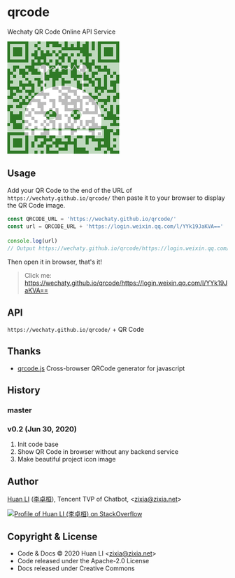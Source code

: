 # qrcode

Wechaty QR Code Online API Service

![Wechaty QR Code](wechaty-qrcode.png)

## Usage

Add your QR Code to the end of the URL of `https://wechaty.github.io/qrcode/` then paste it to your browser to display the QR Code image.

```ts
const QRCODE_URL = 'https://wechaty.github.io/qrcode/'
const url = QRCODE_URL + 'https://login.weixin.qq.com/l/YYk19JaKVA=='

console.log(url)
// Output https://wechaty.github.io/qrcode/https://login.weixin.qq.com/l/YYk19JaKVA==
```

Then open it in browser, that's it!

> Click me: <https://wechaty.github.io/qrcode/https://login.weixin.qq.com/l/YYk19JaKVA==>

## API

`https://wechaty.github.io/qrcode/` + QR Code

## Thanks

- [qrcode.js](https://davidshimjs.github.io/qrcodejs/) Cross-browser QRCode generator for javascript

## History

### master

### v0.2 (Jun 30, 2020)

1. Init code base
1. Show QR Code in browser without any backend service
1. Make beautiful project icon image

## Author

[Huan LI](https://github.com/huan) ([李卓桓](http://linkedin.com/in/zixia)),
Tencent TVP of Chatbot, \<zixia@zixia.net\>

[![Profile of Huan LI (李卓桓) on StackOverflow](https://stackexchange.com/users/flair/265499.png)](https://stackexchange.com/users/265499)

## Copyright & License

- Code & Docs © 2020 Huan LI \<zixia@zixia.net\>
- Code released under the Apache-2.0 License
- Docs released under Creative Commons
